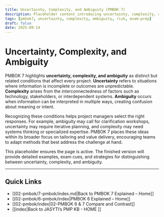 ```yaml
---
title: Uncertainty, Complexity, and Ambiguity (PMBOK 7)
description: Placeholder content introducing uncertainty, complexity, and ambiguity in PMBOK 7
tags: [pmbok7, uncertainty, complexity, ambiguity, risk, exam-prep]
draft: false
date: 2025-09-14
---
```

# Uncertainty, Complexity, and Ambiguity

PMBOK 7 highlights **uncertainty, complexity, and ambiguity** as distinct but related conditions that affect every project. **Uncertainty** refers to situations where information is incomplete or outcomes are unpredictable. **Complexity** arises from the interconnectedness of factors such as technology, stakeholders, or interdependent systems. **Ambiguity** occurs when information can be interpreted in multiple ways, creating confusion about meaning or intent.  

Recognizing these conditions helps project managers select the right responses. For example, ambiguity may call for clarification workshops, uncertainty may require iterative planning, and complexity may need systems thinking or specialized expertise. PMBOK 7 places these ideas within its broader focus on tailoring and value delivery, encouraging teams to adapt methods that best address the challenge at hand.  

This placeholder ensures the page is active. The finished version will provide detailed examples, exam cues, and strategies for distinguishing between uncertainty, complexity, and ambiguity.

---
## Quick Links
- [[02-pmbok/7-pmbok/index.md|Back to PMBOK 7 Explained – Home]]
- [[02-pmbok/6-pmbok/index|PMBOK 6 Explained – Home]]
- [[02-pmbok/index|02-PMBOK 6 & 7 Compare and Contrast]]
- [[index|Back to JASYTI’s PMP KB - HOME ]]